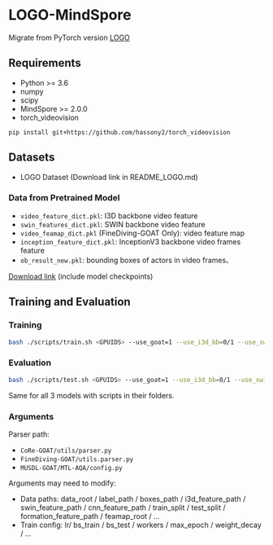 # LOGO-MindSpore

Migrate from PyTorch version [LOGO](https://github.com/shiyi-zh0408/LOGO)

## Requirements

- Python >= 3.6
- numpy
- scipy
- MindSpore >= 2.0.0
- torch_videovision
```
pip install git+https://github.com/hassony2/torch_videovision
```

## Datasets

- LOGO Dataset (Download link in README_LOGO.md)

### Data from Pretrained Model

- `video_feature_dict.pkl`: I3D backbone video feature
- `swin_features_dict.pkl`: SWIN backbone video feature
- `video_feamap_dict.pkl` (FineDiving-GOAT Only): video feature map
- `inception_feature_dict.pkl`: InceptionV3 backbone video frames feature
- `ob_result_new.pkl`: bounding boxes of actors in video frames、

[Download link](https://cloud.tsinghua.edu.cn/d/3a8267a34e514ba1bd7e/) (include model checkpoints)

## Training and Evaluation

### Training

```bash
bash ./scripts/train.sh <GPUIDS> --use_goat=1 --use_i3d_bb=0/1 --use_swin_bb=1/0 ...
```

### Evaluation

```bash
bash ./scripts/test.sh <GPUIDS> --use_goat=1 --use_i3d_bb=0/1 --use_swin_bb=1/0 --ckpts=<ckpt_path>
```

Same for all 3 models with scripts in their folders.

### Arguments

Parser path: 

- `CoRe-GOAT/utils/parser.py`
- `FineDiving-GOAT/utils.parser.py`
- `MUSDL-GOAT/MTL-AQA/config.py`

Arguments may need to modify:

- Data paths: data_root / label_path / boxes_path / i3d_feature_path / swin_feature_path / cnn_feature_path / train_split / test_split / formation_feature_path / feamap_root / ...
- Train config: lr/ bs_train / bs_test / workers / max_epoch / weight_decay / ...
